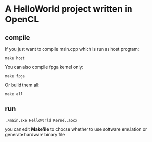 # A HelloWorld project written in OpenCL
## compile
If you just want to compile main.cpp which is run as host program: 
```
make host
```
You can also compile fpga kernel only:
```
make fpga
```
Or build them all:
```
make all
```
## run
```
./main.exe HelloWorld_Kernel.aocx
```

you can edit **Makefile** to choose whether to use software emulation or generate hardware binary file.
